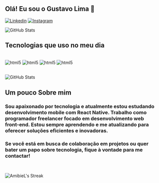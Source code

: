  ## Olá! Eu sou o Gustavo Lima 👋

[![Linkedin](https://img.shields.io/badge/LinkedIn-0077B5?style=for-the-badge&logo=linkedin&logoColor=white)](https://www.linkedin.com/in/amibiel)
[![Instagram](https://img.shields.io/badge/Instagram-E4405F?style=for-the-badge&logo=instagram&logoColor=white)](https://www.instagram.com/amibi.el/?utm_source=ig_web_button_share_sheet)

![GitHub Stats](https://github-readme-stats.vercel.app/api?username=pedro&theme=tokyonight&show_icons=true&hide_border=true&count_private=true)
## Tecnologias que uso no meu dia
<div style="display: inline_block"><br/>
    <img align="center" alt="html5" src="https://img.shields.io/badge/html5-%23E34F26.svg?style=for-the-badge&logo=html5&logoColor=white">
    <img align="center" alt="html5" src="https://img.shields.io/badge/css3-%231572B6.svg?style=for-the-badge&logo=css3&logoColor=white">
    <img align="center" alt="html5" src="https://img.shields.io/badge/JavaScript-F7DF1E?style=for-the-badge&logo=javascript&logoColor=black">
    <img align="center" alt="html5" src="https://img.shields.io/badge/react-%2320232a.svg?style=for-the-badge&logo=react&logoColor=%2361DAFB">
    
</div>

<br>

![GitHub Stats](https://github-readme-stats.vercel.app/api/top-langs/?username=AmibieL&theme=tokyonight&show_icons=true&hide_border=true&layout=compact)

## Um pouco Sobre mim
### Sou apaixonado por tecnologia e atualmente estou estudando desenvolvimento mobile com React Native. Trabalho como programador freelancer focado em desenvolvimento web front-end. Estou sempre aprendendo e me atualizando para oferecer soluções eficientes e inovadoras.

### Se você está em busca de colaboração em projetos ou quer bater um papo sobre tecnologia, fique à vontade para me contactar!

<br/>

![AmibieL's Streak](https://github-readme-streak-stats.herokuapp.com/?user=AmibieL&theme=tokyonight&hide_border=true)

